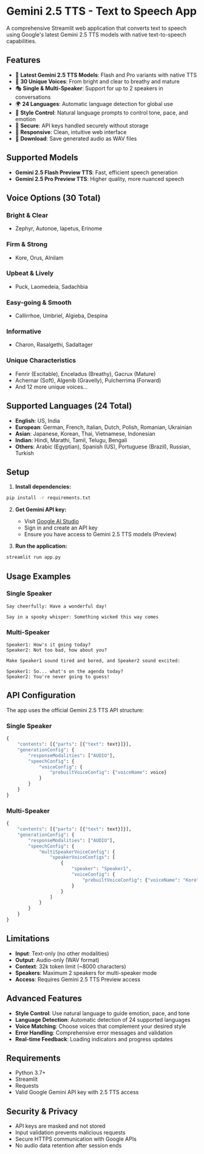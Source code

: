 # Gemini 2.5 TTS - Text to Speech App

A comprehensive Streamlit web application that converts text to speech using Google's latest Gemini 2.5 TTS models with native text-to-speech capabilities.

## Features

- 🎤 **Latest Gemini 2.5 TTS Models**: Flash and Pro variants with native TTS
- 🎵 **30 Unique Voices**: From bright and clear to breathy and mature
- 🎭 **Single & Multi-Speaker**: Support for up to 2 speakers in conversations
- 🌍 **24 Languages**: Automatic language detection for global use
- 🎨 **Style Control**: Natural language prompts to control tone, pace, and emotion
- 🔐 **Secure**: API keys handled securely without storage
- 📱 **Responsive**: Clean, intuitive web interface
- 💾 **Download**: Save generated audio as WAV files

## Supported Models

- **Gemini 2.5 Flash Preview TTS**: Fast, efficient speech generation
- **Gemini 2.5 Pro Preview TTS**: Higher quality, more nuanced speech

## Voice Options (30 Total)

### Bright & Clear
- Zephyr, Autonoe, Iapetus, Erinome

### Firm & Strong  
- Kore, Orus, Alnilam

### Upbeat & Lively
- Puck, Laomedeia, Sadachbia

### Easy-going & Smooth
- Callirrhoe, Umbriel, Algieba, Despina

### Informative
- Charon, Rasalgethi, Sadaltager

### Unique Characteristics
- Fenrir (Excitable), Enceladus (Breathy), Gacrux (Mature)
- Achernar (Soft), Algenib (Gravelly), Pulcherrima (Forward)
- And 12 more unique voices...

## Supported Languages (24 Total)

- **English**: US, India
- **European**: German, French, Italian, Dutch, Polish, Romanian, Ukrainian
- **Asian**: Japanese, Korean, Thai, Vietnamese, Indonesian
- **Indian**: Hindi, Marathi, Tamil, Telugu, Bengali
- **Others**: Arabic (Egyptian), Spanish (US), Portuguese (Brazil), Russian, Turkish

## Setup

1. **Install dependencies:**
```bash
pip install -r requirements.txt
```

2. **Get Gemini API key:**
   - Visit [Google AI Studio](https://aistudio.google.com/app/apikey)
   - Sign in and create an API key
   - Ensure you have access to Gemini 2.5 TTS models (Preview)

3. **Run the application:**
```bash
streamlit run app.py
```

## Usage Examples

### Single Speaker
```
Say cheerfully: Have a wonderful day!
```

```
Say in a spooky whisper: Something wicked this way comes
```

### Multi-Speaker
```
Speaker1: How's it going today?
Speaker2: Not too bad, how about you?
```

```
Make Speaker1 sound tired and bored, and Speaker2 sound excited:

Speaker1: So... what's on the agenda today?
Speaker2: You're never going to guess!
```

## API Configuration

The app uses the official Gemini 2.5 TTS API structure:

### Single Speaker
```python
{
    "contents": [{"parts": [{"text": text}]}],
    "generationConfig": {
        "responseModalities": ["AUDIO"],
        "speechConfig": {
            "voiceConfig": {
                "prebuiltVoiceConfig": {"voiceName": voice}
            }
        }
    }
}
```

### Multi-Speaker
```python
{
    "contents": [{"parts": [{"text": text}]}],
    "generationConfig": {
        "responseModalities": ["AUDIO"],
        "speechConfig": {
            "multiSpeakerVoiceConfig": {
                "speakerVoiceConfigs": [
                    {
                        "speaker": "Speaker1",
                        "voiceConfig": {
                            "prebuiltVoiceConfig": {"voiceName": "Kore"}
                        }
                    }
                ]
            }
        }
    }
}
```

## Limitations

- **Input**: Text-only (no other modalities)
- **Output**: Audio-only (WAV format)
- **Context**: 32k token limit (~8000 characters)
- **Speakers**: Maximum 2 speakers for multi-speaker mode
- **Access**: Requires Gemini 2.5 TTS Preview access

## Advanced Features

- **Style Control**: Use natural language to guide emotion, pace, and tone
- **Language Detection**: Automatic detection of 24 supported languages
- **Voice Matching**: Choose voices that complement your desired style
- **Error Handling**: Comprehensive error messages and validation
- **Real-time Feedback**: Loading indicators and progress updates

## Requirements

- Python 3.7+
- Streamlit
- Requests
- Valid Google Gemini API key with 2.5 TTS access

## Security & Privacy

- API keys are masked and not stored
- Input validation prevents malicious requests
- Secure HTTPS communication with Google APIs
- No audio data retention after session ends

